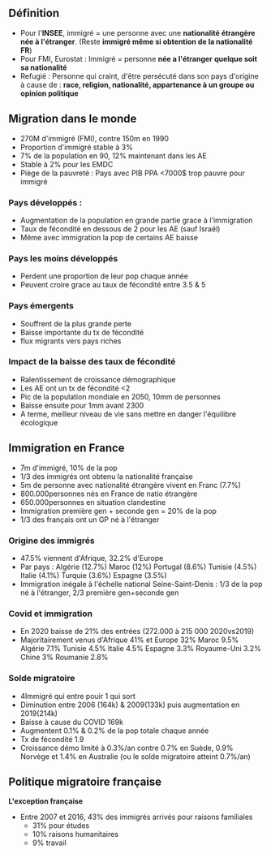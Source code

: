## Définition
- Pour l'**INSEE**, immigré = une personne avec une **nationalité étrangère née à l'étranger**. (Reste **immigré même si obtention de la nationalité FR**)
- Pour FMI, Eurostat : Immigré = personne **née a l'étranger** **quelque soit sa nationalité**
- Refugié : Personne qui craint, d'être persécuté dans son pays d'origine à cause de : **race, religion, nationalité, appartenance à un groupe ou opinion politique**
## Migration dans le monde
- 270M d'immigré (FMI), contre 150m en 1990
- Proportion d'immigré stable à 3%
- 7% de la population en 90, 12% maintenant dans les AE
- Stable à 2% pour les EMDC
- Piège de la pauvreté : Pays avec PIB PPA <7000$ trop pauvre pour immigré
### **Pays développés** :
- Augmentation de la population en grande partie grace à l'immigration
- Taux de fécondité en dessous de 2 pour les AE (sauf Israël)
- Même avec immigration la pop de certains AE baisse
### **Pays les moins développés**
- Perdent une proportion de leur pop chaque année
- Peuvent croire grace au taux de fécondité entre 3.5 & 5 
### **Pays émergents**
- Souffrent de la plus grande perte
- Baisse importante du tx de fécondité
- flux migrants vers pays riches
### **Impact de la baisse des taux de fécondité**
- Ralentissement de croissance démographique
- Les AE ont un tx de fécondité <2
- Pic de la population mondiale en 2050, 10mm de personnes
- Baisse ensuite pour 1mm avant 2300
- A terme, meilleur niveau de vie sans mettre en danger l'équilibre écologique
## Immigration en France
- 7m d'immigré, 10% de la pop
- 1/3 des immigrés ont obtenu la nationalité française
- 5m de personne avec nationalité étrangère vivent en Franc (7.7%)
- 800.000personnes nés en France de natio étrangère
- 650.000personnes en situation clandestine
- Immigration première gen + seconde gen = 20% de la pop
- 1/3 des français ont un GP né à l'étranger
### **Origine des immigrés** 
- 47.5% viennent d'Afrique, 32.2% d'Europe
- Par pays :
	Algérie (12.7%)
	Maroc (12%)
	Portugal (8.6%)
	Tunisie (4.5%)
	Italie (4.1%)
	Turquie (3.6%)
	Espagne (3.5%)
- Immigration inégale à l'échelle national
	Seine-Saint-Denis : 1/3 de la pop né à l'étranger, 2/3 première gen+seconde gen
### **Covid et immigration**
- En 2020 baisse de 21% des entrées (272.000 à 215 000 2020vs2019)
- Majoritairement venus d'Afrique 41% et Europe 32%
	Maroc 9.5%
	Algérie 7.1%
	Tunisie 4.5%
	Italie 4.5%
	Espagne 3.3%
	Royaume-Uni 3.2%
	Chine 3%
	Roumanie 2.8%
### **Solde migratoire**
- 4Immigré qui entre pouir 1 qui sort
- Diminution entre 2006 (164k) & 2009(133k) puis augmentation en 2019(214k)
- Baisse à cause du COVID 169k
- Augmentent 0.1% & 0.2% de la pop totale chaque année
- Tx de fécondité 1.9
- Croissance démo limité à 0.3%/an contre 0.7% en Suède, 0.9% Norvège et 1.4% en Australie (ou le solde migratoire atteint 0.7%/an)

## Politique migratoire française
**L'exception française**
- Entre 2007 et 2016, 43% des immigrés arrivés pour raisons familiales
	- 31% pour études
	- 10% raisons humanitaires
	- 9% travail
